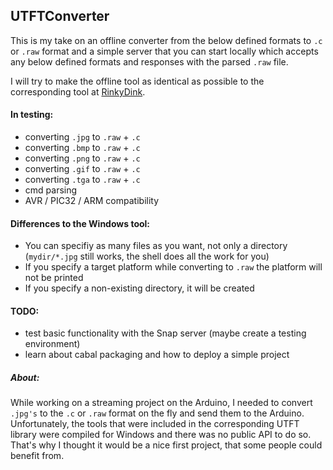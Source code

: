 ## UTFTConverter

This is my take on an offline converter from the below defined formats to `.c` or `.raw` format and a simple server that you can start locally which accepts any below defined formats and responses with the parsed `.raw` file.

I will try to make the offline tool as identical as possible to the corresponding tool at [RinkyDink](http://www.rinkydinkelectronics.com/library.php?id=51).

#### In testing:

  * converting `.jpg` to `.raw` + `.c`
  * converting `.bmp` to `.raw` + `.c`
  * converting `.png` to `.raw` + `.c`
  * converting `.gif` to `.raw` + `.c`
  * converting `.tga` to `.raw` + `.c`
  * cmd parsing
  * AVR / PIC32 / ARM compatibility

#### Differences to the Windows tool:

  * You can specifiy as many files as you want, not only a directory (`mydir/*.jpg` still works, the shell does all the work for you)
  * If you specify a target platform while converting to `.raw` the platform will not be printed
  * If you specify a non-existing directory, it will be created


#### TODO:

  * test basic functionality with the Snap server (maybe create a testing environment)
  * learn about cabal packaging and how to deploy a simple project

##### About:

While working on a streaming project on the Arduino, I needed to convert `.jpg's` to the `.c` or `.raw` format on the fly and send them to the Arduino. Unfortunately, the tools that were included in the corresponding UTFT library were compiled for Windows and there was no public API to do so. That's why I thought it would be a nice first project, that some people could benefit from.
